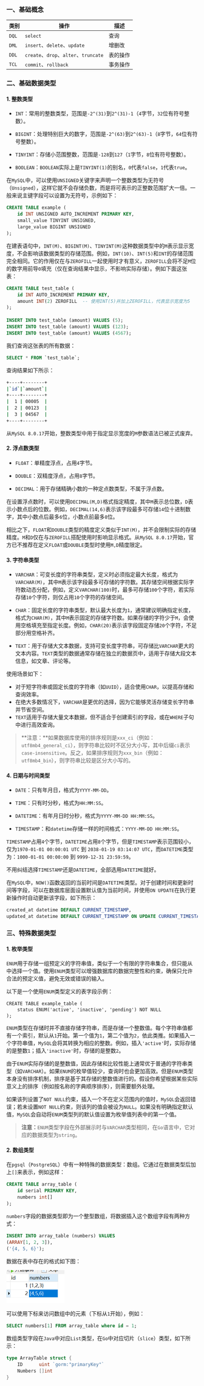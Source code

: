 ### 一、基础概念

| 类别  | 操作                                  | 描述     |
| ----- | ------------------------------------- | -------- |
| `DQL` | `select`                              | 查询     |
| `DML` | `insert`、`delete`、`update`          | 增删改   |
| `DDL` | `create`、`drop`、`alter`、`truncate` | 表的操作 |
| `TCL` | `commit`、`rollback`                  | 事务操作 |

### 二、基础数据类型

#### 1. 整数类型

- `INT`：常用的整数类型，范围是`-2^(31)`到`2^(31)-1`（`4`字节，`32`位有符号整数）。

- `BIGINT`：处理特别巨大的数字，范围是`-2^(63)`到`2^(63)-1`（`8`字节，`64`位有符号整数）。

- `TINYINT`：存储小范围整数，范围是`-128`到`127`（`1`字节，`8`位有符号整数）。

- `BOOLEAN`：`BOOLEAN`实际上是`TINYINT(1)`的别名，`0`代表`false`，`1`代表`true`。

在`MySQL`中，可以使用`UNSIGNED`关键字来声明一个整数类型为无符号（`Unsigned`），这样它就不会存储负数，而是将可表示的正整数范围扩大一倍。一般来说主键字段可以设置为无符号，示例如下：

```sql
CREATE TABLE example (
    id INT UNSIGNED AUTO_INCREMENT PRIMARY KEY,
    small_value TINYINT UNSIGNED,
    large_value BIGINT UNSIGNED
);
```

在建表语句中，`INT(M)`、`BIGINT(M)`、`TINYINT(M)`这种数据类型中的`M`表示显示宽度，不会影响该数据类型的存储范围。例如，`INT(10)`、`INT(5)`和`INT`的存储范围完全相同。它的作用仅在与`ZEROFILL`一起使用时才有意义，`ZEROFILL`会将不足`M`位的数字用前导`0`填充（仅在查询结果中显示，不影响实际存储）。例如下面这张表：

```sql
CREATE TABLE test_table (
    id INT AUTO_INCREMENT PRIMARY KEY,
    amount INT(2) ZEROFILL  -- 使用INT(5)并加上ZEROFILL，代表显示宽度为5
);

INSERT INTO test_table (amount) VALUES (5);
INSERT INTO test_table (amount) VALUES (123);
INSERT INTO test_table (amount) VALUES (4567);
```

我们查询这张表的所有数据：

```sql
SELECT * FROM `test_table`;
```

查询结果如下所示：

```sh
+----+--------+
|`id`|`amount`|
+----+--------+
|  1 | 00005  |
|  2 | 00123  |
|  3 | 04567  |
+----+--------+

```

从`MySQL 8.0.17`开始，整数类型中用于指定显示宽度的`M`参数语法已被正式废弃。

#### 2. 浮点数类型

- `FLOAT`：单精度浮点，占用`4`字节。

- `DOUBLE`：双精度浮点，占用`8`字节。

- `DECIMAL`：用于存储精确小数的一种定点数类型，不属于浮点数。

在设置浮点数时，可以使用`DECIMAL(M,D)`格式指定精度，其中`M`表示总位数，`D`表示小数点后的位数。例如，`DECIMAL(14,6)`表示该字段最多可存储`14`位十进制数字，其中小数点后最多`6`位，小数点前最多`8`位。

相比之下，`FLOAT`和`DOUBLE`类型的精度定义类似于`INT(M)`，并不会限制实际的存储精度。`M`和`D`仅在与`ZEROFILL`搭配使用时影响显示格式。从`MySQL 8.0.17`开始，官方已不推荐在定义`FLOAT`或`DOUBLE`类型时使用`M,D`精度限定。

#### 3. 字符串类型

- `VARCHAR`：可变长度的字符串类型，定义时必须指定最大长度，格式为`VARCHAR(M)`，其中`M`表示该字段最多可存储的字符数。其存储空间根据实际字符数动态分配，例如，定义`VARCHAR(100)`时，最多可存储`100`个字符，若实际存储`10`个字符，则仅占用`10`个字符的存储空间。

- `CHAR`：固定长度的字符串类型，默认最大长度为`1`，通常建议明确指定长度，格式为`CHAR(M)`，其中`M`表示固定的存储字符数。如果存储的字符少于`M`，会使用空格填充至指定长度。例如，`CHAR(20)`表示该字段固定存储`20`个字符，不足部分用空格补齐。

- `TEXT`：用于存储大文本数据，支持可变长度字符串，可存储比`VARCHAR`更大的文本内容。`TEXT`类型的数据通常存储在独立的数据页中，适用于存储大段文本信息，如文章、评论等。

使用场景如下：

- 对于短字符串或固定长度的字符串（如`UUID`），适合使用`CHAR`，以提高存储和查询效率。
- 在绝大多数情况下，`VARCHAR`是更优的选择，因为它能够灵活存储变长字符串并节省空间。
- `TEXT`适用于存储大量文本数据，但不适合于创建索引的字段，或在`WHERE`子句中进行高效查询。

> **注意：**如果数据库使用的排序规则是`xxx_ci`（例如：`utf8mb4_general_ci`），则字符串比较时不区分大小写，其中后缀`ci`表示`case-insensitive`。反之，如果排序规则为`xxx_bin`（例如：`utf8mb4_bin`），则字符串比较是区分大小写的。

#### 4. 日期与时间类型

- `DATE`：只有年月日，格式为`YYYY-MM-DD`。

- `TIME`：只有时分秒，格式为`HH:MM:SS`。

- `DATETIME`：有年月日时分秒，格式为`YYYY-MM-DD HH:MM:SS`。

- `TIMESTAMP`：和`datetime`存储一样的时间格式：`YYYY-MM-DD HH:MM:SS`。

`TIMESTAMP`占用`4`个字节，`DATETIME`占用`8`个字节，但是`TIMESTAMP`表示范围较小，仅为`1970-01-01 00:00:01 UTC` 到 `2038-01-19 03:14:07 UTC`，而`DATETIME`类型为：`1000-01-01 00:00:00` 到 `9999-12-31 23:59:59`。

不用纠结选择`TIMESTAMP`还是`DATETIME`，全部选用`DATETIME`就好。

在`MySQL`中，`NOW()`函数返回的当前时间是`DATETIME`类型。对于创建时间和更新时间等字段，可以在数据库层面设置默认值为当前时间，并使用`ON UPDATE`在执行更新操作时自动更新该字段，如下所示：

```sql
created_at datetime DEFAULT CURRENT_TIMESTAMP,
updated_at datetime DEFAULT CURRENT_TIMESTAMP ON UPDATE CURRENT_TIMESTAMP,
```

### 三、特殊数据类型

#### 1. 枚举类型

`ENUM`用于存储一组预定义的字符串值，类似于一个有限的字符串集合，但只能从中选择一个值。使用`ENUM`类型可以增强数据库的数据完整性和约束，确保只允许合法的预定义值，避免无效或错误的输入。

以下是一个使用`ENUM`类型定义的表字段示例：

```mysql
CREATE TABLE example_table (
    status ENUM('active', 'inactive', 'pending') NOT NULL
);
```

`ENUM`类型在存储时并不直接存储字符串，而是存储一个整数值。每个字符串值都有一个索引，默认从`1`开始。第一个值为`1`，第二个值为`2`，依此类推。如果插入一个字符串值，`MySQL`会将其转换为相应的整数。例如，插入`'active'`时，实际存储的是整数`1`；插入`'inactive'`时，存储的是整数`2`。

由于`ENUM`实际存储的是整数值，因此存储和比较性能上通常优于普通的字符串类型（如`VARCHAR`）。如果`ENUM`的枚举值较少，查询时也会更加高效。但是`ENUM`类型本身没有排序机制，排序是基于其存储的整数值进行的。假设你希望根据某些实际意义上的排序（例如按名称的字典顺序排序），则需要额外处理。

如果该列设置了`NOT NULL`约束，插入一个不在定义范围内的值时，`MySQL`会返回错误；若未设置`NOT NULL`约束，则该列的值会被设为`NULL`。如果没有明确指定默认值，`MySQL`会自动将`ENUM`类型列的默认值设置为枚举值列表中的第一个值。

> **注意：**`ENUM`类型字段在外部展示时与`VARCHAR`类型相同，在`Go`语言中，它对应的数据类型为`string`。

#### 2. 数组类型

在`pgsql`（`PostgreSQL`）中有一种特殊的数据类型：数组。它通过在数据类型后加上`[]`来表示，例如这样：

```sql
CREATE TABLE array_table (
    id serial PRIMARY KEY,
    numbers int[]
);
```

`numbers`字段的数据类型即为一个整型数组，将数据插入这个数组字段有两种方式：

```sql
INSERT INTO array_table (numbers) VALUES
(ARRAY[1, 2, 3]),
('{4, 5, 6}');
```

数据在表中存在的格式如下图：

<img src="image/image-20240109155623711.png" alt="image-20240109155623711" style="zoom:70%;" />

可以使用下标来访问数组中的元素（下标从`1`开始），例如：

```sql
SELECT numbers[1] FROM array_table where id = 1;
```

数组类型字段在`Java`中对应`List`类型，在`Go`中对应切片（`slice`）类型，如下所示：

```go
type ArrayTable struct {
	ID      uint `gorm:"primaryKey"`
	Numbers []int
}
```

